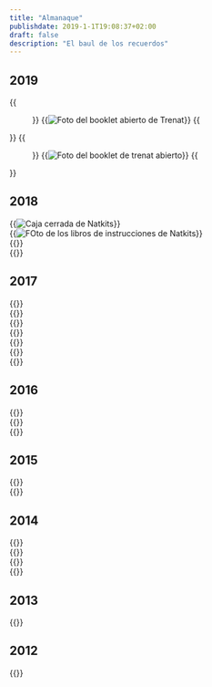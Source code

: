 ```yaml
---
title: "Almanaque"
publishdate: 2019-1-1T19:08:37+02:00
draft: false
description: "El baul de los recuerdos"
---
```


## 2019
<div class="item__layout">
    {{<figure class="itemImage">}}
        {{<img src="images/booklet_trenat_rfs.jpg" alt="Foto del booklet abierto de Trenat " >}}
    {{</figure>}}
    {{<figure class="itemImage highlight">}}
        {{<img src="images/booklets_trenat_rfs.jpg" alt="Foto del booklet de trenat abierto" >}}
    {{</figure>}}
</div>

## 2018
<div class="item__layout">
    <div class="itemImage">{{<img src="images/box_natkits_rfs.jpg" alt="Caja cerrada de Natkits" >}}</div>
    <div class="itemImage highlight">{{<img src="images/booklets_natkits_rfs.jpg" alt="FOto de los libros de instrucciones de Natkits" >}}</div>
    <div class="itemImage">{{<img src="images/box-open_natkits_rfs.jpg" alt="" >}}</div>
    <div class="itemImage">{{<img src="images/detail-booklet_natkits_rfs.jpg" alt="" >}}</div>
</div>

## 2017
<div class="item__layout">
    <div class="itemImage highlight">{{<img src="images/cover_pau-esteve_rfs.jpg" alt="" >}}</div>
    <div class="itemImage">{{<img src="images/box_pau-esteve_rfs.jpg" alt="" >}}</div>
    <div class="itemImage">{{<img src="images/booklet_pau-esteve_rfs.jpg" alt="" >}}</div>
    <div class="itemImage">{{<img src="images/book_pau-esteve_rfs.jpg" alt="" >}}</div>
    <div class="itemImage">{{<img src="images/pagezoom_pau-esteve_rfs.jpg" alt="" >}}</div>
    <div class="itemImage">{{<img src="images/page-detail_pauesteve_rfs.jpg" alt="" >}}</div>
    <div class="itemImage">{{<img src="images/three-bottles-reverte_rfs.jpg" alt="" >}}</div>
</div>

## 2016
<div class="item__layout">
    <div class="itemImage">{{<img src="images/cards_debut_rfs.jpg" alt="" >}}</div>
    <div class="itemImage">{{<img src="images/cart_debut_rfs.jpg" alt="" >}}</div>
    <div class="itemImage">{{<img src="images/pig_debut_rfs.png" alt="" >}}</div>
</div>

## 2015
<div class="item__layout">
    <div class="itemImage">{{<img src="images/debut_logo_ricardofelix.jpg" alt="" >}}</div>
    <div class="itemImage">{{<img src="images/sb_symbol_rfs.png" alt="" >}}</div>
</div>


## 2014
<div class="item__layout">
    <div class="itemImage">{{<img src="images/bottle_xanum_rfs.jpg" alt="" >}}</div>
    <div class="itemImage">{{<img src="images/ursus_logo_rfs.png" alt="" >}}</div>
    <div class="itemImage">{{<img src="images/ursus_bear_rfs.png" alt="" >}}</div>
    <div class="itemImage">{{<img src="images/xanum_symbol_rfs.png" alt="" >}}</div>

</div>

## 2013
<div class="item__layout">
    <div class="itemImage">{{<img src="images/taranna_logo_rfs.png" alt="" >}}</div>
</div>

## 2012
<div class="item__layout">
    <div class="itemImage">{{<img src="images/auxpama_symbol_rfs.png" alt="" >}}</div>
</div>